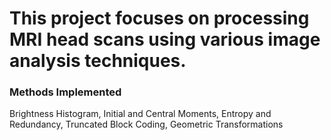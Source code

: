 # This project focuses on processing MRI head scans using various image analysis techniques.

### Methods Implemented

Brightness Histogram, 
Initial and Central Moments, 
Entropy and Redundancy, 
Truncated Block Coding, 
Geometric Transformations
